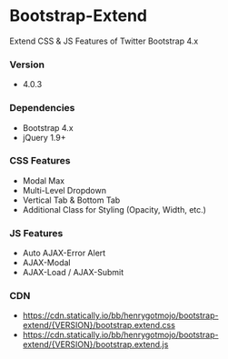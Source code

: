 Bootstrap-Extend
================

Extend CSS & JS Features of Twitter Bootstrap 4.x


### Version
- 4.0.3


### Dependencies
- Bootstrap 4.x
- jQuery 1.9+


### CSS Features
- Modal Max
- Multi-Level Dropdown
- Vertical Tab & Bottom Tab
- Additional Class for Styling (Opacity, Width, etc.)


### JS Features
- Auto AJAX-Error Alert
- AJAX-Modal
- AJAX-Load / AJAX-Submit


### CDN
- https://cdn.statically.io/bb/henrygotmojo/bootstrap-extend/{VERSION}/bootstrap.extend.css
- https://cdn.statically.io/bb/henrygotmojo/bootstrap-extend/{VERSION}/bootstrap.extend.js